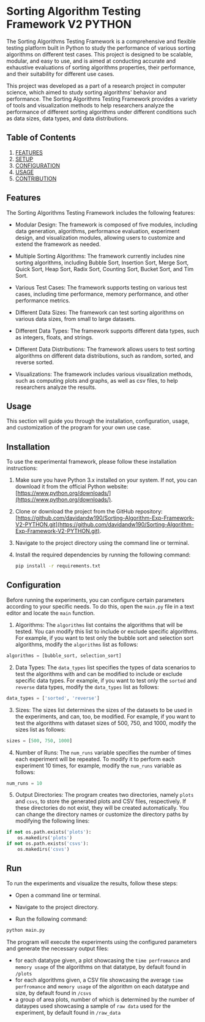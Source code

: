 # Sorting Algorithm Testing Framework V2 PYTHON

The Sorting Algorithms Testing Framework is a comprehensive and flexible testing platform built in Python to study the performance of various sorting algorithms on different test cases. This project is designed to be scalable, modular, and easy to use, and is aimed at conducting accurate and exhaustive evaluations of sorting algorithms properties, their performance, and their suitability for different use cases.

This project was developed as a part of a research project in computer science, which aimed to study sorting algorithms' behavior and performance. The Sorting Algorithms Testing Framework provides a variety of tools and visualization methods to help researchers analyze the performance of different sorting algorithms under different conditions such as data sizes, data types, and data distributions.

## Table of Contents

  1. [FEATURES](https://github.com/davidandw190/Sorting-Algorithm-Exp-Framework-V2-PYTHON#features)
  2. [SETUP](https://github.com/davidandw190/Sorting-Algorithm-Exp-Framework-V2-PYTHON#setup)
  3. [CONFIGURATION](https://github.com/davidandw190/Sorting-Algorithm-Exp-Framework-V2-PYTHON#configuration)
  4. [USAGE](https://github.com/davidandw190/Sorting-Algorithm-Exp-Framework-V2-PYTHON#usage)
  5. [CONTRIBUTION](https://github.com/davidandw190/Sorting-Algorithm-Exp-Framework-V2-PYTHON#contribution)
  

## Features

The Sorting Algorithms Testing Framework includes the following features:

* Modular Design: The framework is composed of five modules, including data generation, algorithms, performance evaluation, experiment design, and visualization modules, allowing users to customize and extend the framework as needed.

* Multiple Sorting Algorithms: The framework currently includes nine sorting algorithms, including Bubble Sort, Insertion Sort, Merge Sort, Quick Sort, Heap Sort, Radix Sort, Counting Sort, Bucket Sort, and Tim Sort.

* Various Test Cases: The framework supports testing on various test cases, including time performance, memory performance, and other performance metrics.

* Different Data Sizes: The framework can test sorting algorithms on various data sizes, from small to large datasets.

* Different Data Types: The framework supports different data types, such as integers, floats, and strings.

* Different Data Distributions: The framework allows users to test sorting algorithms on different data distributions, such as random, sorted, and reverse sorted.

* Visualizations: The framework includes various visualization methods, such as computing plots and graphs, as well as csv files, to help researchers analyze the results.


## Usage

This section will guide you through the installation, configuration, usage, and customization of the program for your own use case.

## Installation

To use the experimental framework, please follow these installation instructions:

1. Make sure you have Python 3.x installed on your system. If not, you can download it from the official Python website: [https://www.python.org/downloads/](https://www.python.org/downloads/).

2. Clone or download the project from the GitHub repository: [https://github.com/davidandw190/Sorting-Algorithm-Exp-Framework-V2-PYTHON.git](https://github.com/davidandw190/Sorting-Algorithm-Exp-Framework-V2-PYTHON.git).

3. Navigate to the project directory using the command line or terminal.

4. Install the required dependencies by running the following command:
   ```bash
   pip install -r requirements.txt
   ```

## Configuration

Before running the experiments, you can configure certain parameters according to your specific needs. To do this, open the `main.py` file in a text editor and locate the `main` function.

1. Algorithms: The `algorithms` list contains the algorithms that will be tested. You can modify this list to include or exclude specific algorithms. For example, if you want to test only the bubble sort and selection sort algorithms, modify the `algorithms` list as follows:

```python
algorithms = [bubble_sort, selection_sort]
```
2. Data Types: The `data_types` list specifies the types of data scenarios to test the algorithms with and can be modified to include or exclude specific data types. For example, if you want to test only the `sorted` and `reverse` data types, modify the `data_types` list as follows:

```python
data_types = ['sorted', 'reverse']
```
3. Sizes: The sizes list determines the sizes of the datasets to be used in the experiments, and can, too, be modified. For example, if you want to test the algorithms with dataset sizes of 500, 750, and 1000, modify the sizes list as follows:
```python
sizes = [500, 750, 1000]
```
4. Number of Runs: The `num_runs` variable specifies the number of times each experiment will be repeated. To modify it to perform each experiment 10 times, for example, modify the `num_runs` variable as follows:
```python
num_runs = 10
```

5. Output Directories: The program creates two directories, namely `plots` and `csvs`, to store the generated plots and CSV files, respectively. If these directories do not exist, they will be created automatically. You can change the directory names or customize the directory paths by modifying the following lines:
```python
if not os.path.exists('plots'):
    os.makedirs('plots')
if not os.path.exists('csvs'):
    os.makedirs('csvs')
```    
## Run
To run the experiments and visualize the results, follow these steps:

* Open a command line or terminal.

* Navigate to the project directory.

* Run the following command:
```python
python main.py
```
The program will execute the experiments using the configured parameters and generate the necessary output files:
  * for each datatype given, a plot showcasing the `time perfromance` and `memory usage` of the algorithms on that datatype, by default found in `/plots`
  * for each algorithms given, a CSV file showcasing the average `time perfromance` and `memory usage` of the algorithm on each datatype  and size, by default found in `/csvs`
  * a group of area plots, number of which is determined by the number of dataypes used showcasing a sample of `raw data` used for the experiment, by default found in `/raw_data`

